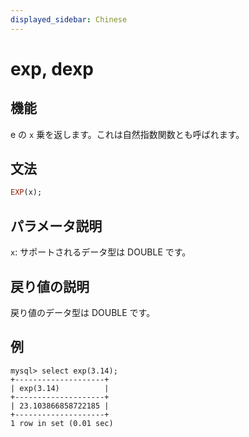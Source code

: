 ```yaml
---
displayed_sidebar: Chinese
---
```


# exp, dexp

## 機能

e の `x` 乗を返します。これは自然指数関数とも呼ばれます。

## 文法

```Haskell
EXP(x);
```

## パラメータ説明

`x`: サポートされるデータ型は DOUBLE です。

## 戻り値の説明

戻り値のデータ型は DOUBLE です。

## 例

```Plain Text
mysql> select exp(3.14);
+--------------------+
| exp(3.14)          |
+--------------------+
| 23.103866858722185 |
+--------------------+
1 row in set (0.01 sec)
```

